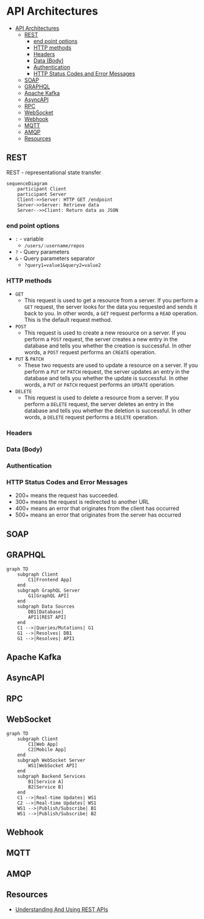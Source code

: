 # API Architectures

- [API Architectures](#api-architectures)
  - [REST](#rest)
    - [end point options](#end-point-options)
    - [HTTP methods](#http-methods)
    - [Headers](#headers)
    - [Data (Body)](#data-body)
    - [Authentication](#authentication)
    - [HTTP Status Codes and Error Messages](#http-status-codes-and-error-messages)
  - [SOAP](#soap)
  - [GRAPHQL](#graphql)
  - [Apache Kafka](#apache-kafka)
  - [AsyncAPI](#asyncapi)
  - [RPC](#rpc)
  - [WebSocket](#websocket)
  - [Webhook](#webhook)
  - [MQTT](#mqtt)
  - [AMQP](#amqp)
  - [Resources](#resources)

## REST

REST - representational state transfer

```mermaid
sequenceDiagram
    participant Client
    participant Server
    Client->>Server: HTTP GET /endpoint
    Server->>Server: Retrieve data
    Server-->>Client: Return data as JSON
```

### end point options

- `:` - variable
  - `/users/:username/repos`
- `?` - Query parameters
- `&` - Query parameters separator
  - `?query1=value1&query2=value2
`

### HTTP methods

- `GET`
  - This request is used to get a resource from a server. If you perform a `GET` request, the server looks for the data you requested and sends it back to you. In other words, a `GET` request performs a `READ` operation. This is the default request method.
- `POST`
  - This request is used to create a new resource on a server. If you perform a `POST` request, the server creates a new entry in the database and tells you whether the creation is successful. In other words, a `POST` request performs an `CREATE` operation.
- `PUT` & `PATCH`
  - These two requests are used to update a resource on a server. If you perform a `PUT` or `PATCH` request, the server updates an entry in the database and tells you whether the update is successful. In other words, a `PUT` or `PATCH` request performs an `UPDATE` operation.
- `DELETE`
  - This request is used to delete a resource from a server. If you perform a `DELETE` request, the server deletes an entry in the database and tells you whether the deletion is successful. In other words, a `DELETE` request performs a `DELETE` operation.

### Headers

### Data (Body)

### Authentication

### HTTP Status Codes and Error Messages

- 200+ means the request has succeeded.
- 300+ means the request is redirected to another URL
- 400+ means an error that originates from the client has occurred
- 500+ means an error that originates from the server has occurred

## SOAP

## GRAPHQL

```mermaid
graph TD
    subgraph Client
        C1[Frontend App]
    end
    subgraph GraphQL Server
        G1[GraphQL API]
    end
    subgraph Data Sources
        DB1[Database]
        API1[REST API]
    end
    C1 -->|Queries/Mutations| G1
    G1 -->|Resolves| DB1
    G1 -->|Resolves| API1
```

## Apache Kafka

## AsyncAPI

## RPC

## WebSocket
```mermaid
graph TD
    subgraph Client
        C1[Web App]
        C2[Mobile App]
    end
    subgraph WebSocket Server
        WS1[WebSocket API]
    end
    subgraph Backend Services
        B1[Service A]
        B2[Service B]
    end
    C1 -->|Real-time Updates| WS1
    C2 -->|Real-time Updates| WS1
    WS1 -->|Publish/Subscribe| B1
    WS1 -->|Publish/Subscribe| B2
```

## Webhook

## MQTT

## AMQP

## Resources

- [Understanding And Using REST APIs](https://www.smashingmagazine.com/2018/01/understanding-using-rest-api/)